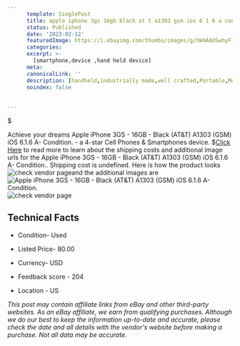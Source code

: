 ```yaml
---
      template: SinglePost
      title: apple iphone 3gs 16gb black at t a1303 gsm ios 6 1 6 a condition 
      status: Published
      date: '2023-02-12'
      featuredImage: https://i.ebayimg.com/thumbs/images/g/hW4AAOSwhyFj5Xyz/s-l225.jpg
      categories: 
      excerpt: >-
        [smartphone,device ,hand held device]
      meta:
      canonicalLink: ''
      description: [handheld,industrially made,well crafted,Portable,Mobile,Compact,Convenient,Lightweight,Maneuverable,Man-portable,Miniature,Carriable,Hand-held,Light,Holdable,Transportable,Mobile device,Pocket-sized,On-the-go,Wireless,Cordless,Compact size,Convenient size, smartphone,device ,hand held device]
      noindex: false
      
        
---
```

$

Achieve your dreams Apple iPhone 3GS - 16GB - Black (AT&T) A1303 (GSM)  iOS 6.1.6 A- Condition. - a 4-star Cell Phones & Smartphones device.
$[Click Here](https://www.ebay.com/itm/325530007327?hash=item4bcb19b71f%3Ag%3AhW4AAOSwhyFj5Xyz&mkevt=1&mkcid=1&mkrid=711-53200-19255-0&campid=%253CePNCampaignId%253E&customid=%253CreferenceId%253E&toolid=10049) to read more to learn about the shipping costs and additional image urls for the Apple iPhone 3GS - 16GB - Black (AT&T) A1303 (GSM)  iOS 6.1.6 A- Condition.. Shipping cost is undefined. Here is how the product looks ![check vendor page](https://i.ebayimg.com/thumbs/images/g/hW4AAOSwhyFj5Xyz/s-l225.jpg)and the additional images are![Apple iPhone 3GS - 16GB - Black (AT&T) A1303 (GSM)  iOS 6.1.6 A- Condition.](https://i.ebayimg.com/images/g/hW4AAOSwhyFj5Xyz/s-l1600.jpg)![check vendor page](https://origin-galleryplus.ebayimg.com/ws/web/325530007327_2_0_1/225x225.jpg,https://origin-galleryplus.ebayimg.com/ws/web/325530007327_3_0_1/225x225.jpg,https://origin-galleryplus.ebayimg.com/ws/web/325530007327_4_0_1/225x225.jpg)



 ## Technical Facts 



     
      

 - Condition- Used 


      

 - Listed Price- 80.00 


      

 - Currency- USD 


      

 - Feedback score - 204 


      

 - Location - US 


      
      

 *_This post may contain affiliate links from eBay and other third-party websites. As an eBay affiliate, we earn from qualifying purchases. Although we do our best to keep the information up-to-date and accurate, please check the date and all details with the vendor's website before making a purchase. Not all data may be accurate._*







